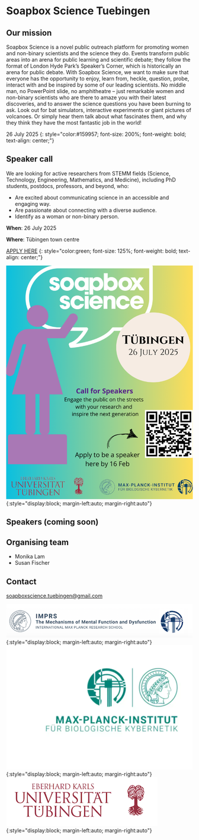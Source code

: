 # Soapbox Science Tuebingen

## Our mission

Soapbox Science is a novel public outreach platform for promoting women and
non-binary scientists and the science they do. Events transform public areas
into an arena for public learning and scientific debate; they follow the format
of London Hyde Park’s Speaker’s Corner, which is historically an arena for
public debate. With Soapbox Science, we want to make sure that everyone has the
opportunity to enjoy, learn from, heckle, question, probe, interact with and be
inspired by some of our leading scientists. No middle man, no PowerPoint slide,
no amphitheatre – just remarkable women and non-binary scientists who are there
to amaze you with their latest discoveries, and to answer the science questions
you have been burning to ask. Look out for bat simulators, interactive
experiments or giant pictures of volcanoes. Or simply hear them talk about what
fascinates them, and why they think they have the most fantastic job in the
world!

26 July 2025
{: style="color:#159957; font-size: 200%; font-weight: bold; text-align: center;"}

## Speaker call

We are looking for active researchers from STEMM fields (Science, Technology,
Engineering, Mathematics, and Medicine), including PhD students, postdocs,
professors, and beyond, who:

- Are excited about communicating science in an accessible and engaging way.
- Are passionate about connecting with a diverse audience.
- Identify as a woman or non-binary person.

**When**: 26 July 2025

**Where**: Tübingen town centre

[APPLY HERE](https://shorturl.at/rQBlN)
{: style="color:green; font-size: 125%; font-weight: bold; text-align: center;"}

![Soapbox science logo](./assets/soapbox_science_info.png){:style="display:block; margin-left:auto; margin-right:auto"}

## Speakers (coming soon)

## Organising team

- Monika Lam
- Susan Fischer

## Contact

[soapboxscience.tuebingen@gmail.com](mailto:soapboxscience.tuebingen@gmail.com)

![IMPRS logo](./assets/logo_imprs.png){:style="display:block; margin-left:auto; margin-right:auto"}
![MPG logo](./assets/logo_mpg-kyb.webp){:style="display:block; margin-left:auto; margin-right:auto"}
![Uni Tuebingen logo](./assets/logo_uni-tue.png){:style="display:block; margin-left:auto; margin-right:auto"}
